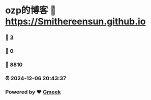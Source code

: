 # ozp的博客 :link: https://Smithereensun.github.io 
### :page_facing_up: [3](https://Smithereensun.github.io/tag.html) 
### :speech_balloon: 0 
### :hibiscus: 8810 
### :alarm_clock: 2024-12-06 20:43:37 
### Powered by :heart: [Gmeek](https://github.com/Meekdai/Gmeek)
